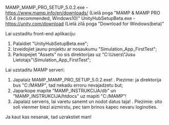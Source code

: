 MAMP_MAMP_PRO_SETUP_5.0.2.exe  -  https://www.mamp.info/en/downloads/ (Lielā poga "MAMP & MAMP PRO 5.0.4 (recommended, Windows10)"
UnityHubSetupBeta.exe          -  https://unity.com/download          (Lielā zilā poga "Download for Windows(beta)"

Lai uzstaditu front-end aplikaciju:
1. Palaidiet "UnityHubSetupBeta.exe";
2. Izveidojiet jaunu projektu ar nosaukumu "Simulation_App_FirstTest";
3. Parkopejiet "Assets" no sis direktorijas uz "C:\Users\\"Jusu Lietotajs"\Simulation_App_FirstTest";


Lai uzstaditu MAMP serveri:

1. Japalaiz MAMP_MAMP_PRO_SETUP_5.0.2.exe!
.  Piezime: ja direktorija bus "C:/MAMP", tad nekadu erroru nevajadzetu but;
2. Japarkope mapite "MAMP_INSTRUKCIJA/db" un "MAMP_INSTRUKCIJA/htdocs" uz mapiti "C:/MAMP"!
3. Japalaiz serveris, lai varetu sanemt un nodot datus taja!
.  Piezimie: sito soli vienmer biezi aizmirstu, pec tam brinos kapec nevaru loginoties.

Ja kaut kas nesanak, tad uzrakstiet man!

